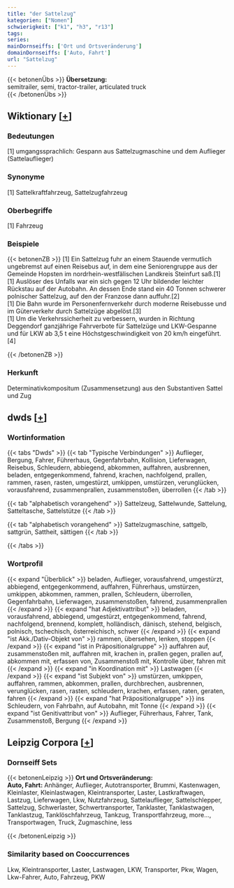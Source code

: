 ```yaml
---
title: "der Sattelzug"
kategorien: ["Nomen"]
schwierigkeit: ["k1", "h3", "r13"]
tags:
series:
mainDornseiffs: ['Ort und Ortsveränderung']
domainDornseiffs: ['Auto, Fahrt']
url: "Sattelzug"
---
```


{{< betonenÜbs >}}
**Übersetzung:**  
semitrailer, semi, tractor-trailer, articulated truck  
{{< /betonenÜbs >}}

## Wiktionary [[+](https://de.wiktionary.org/wiki/Sattelzug)]

### Bedeutungen
[1] umgangssprachlich: Gespann aus Sattelzugmaschine und dem Auflieger (Sattelauflieger)  

### Synonyme
[1] Sattelkraftfahrzeug, Sattelzugfahrzeug  

### Oberbegriffe
[1] Fahrzeug  

### Beispiele
{{< betonenZB >}}
[1] Ein Sattelzug fuhr an einem Stauende vermutlich ungebremst auf einen Reisebus auf, in dem eine Seniorengruppe aus der Gemeinde Hopsten im nordrhein-westfälischen Landkreis Steinfurt saß.[1]  
[1] Auslöser des Unfalls war ein sich gegen 12 Uhr bildender leichter Rückstau auf der Autobahn. An dessen Ende stand ein 40 Tonnen schwerer polnischer Sattelzug, auf den der Franzose dann auffuhr.[2]  
[1] Die Bahn wurde im Personenfernverkehr durch moderne Reisebusse und im Güterverkehr durch Sattelzüge abgelöst.[3]  
[1] Um die Verkehrssicherheit zu verbessern, wurden in Richtung Deggendorf ganzjährige Fahrverbote für Sattelzüge und LKW-Gespanne und für LKW ab 3,5 t eine Höchstgeschwindigkeit von 20 km/h eingeführt.[4]  

{{< /betonenZB >}}
### Herkunft
Determinativkompositum (Zusammensetzung) aus den Substantiven Sattel und Zug  



## dwds [[+](https://www.dwds.de/wb/Sattelzug)]

### Wortinformation
{{< tabs "Dwds" >}}
{{< tab "Typische Verbindungen" >}}
Auflieger, Bergung, Fahrer, Führerhaus, Gegenfahrbahn, Kollision, Lieferwagen, Reisebus, Schleudern, abbiegend, abkommen, auffahren, ausbrennen, beladen, entgegenkommend, fahrend, krachen, nachfolgend, prallen, rammen, rasen, rasten, umgestürzt, umkippen, umstürzen, verunglücken, vorausfahrend, zusammenprallen, zusammenstoßen, überrollen
{{< /tab >}}

{{< tab "alphabetisch vorangehend" >}}
Sattelzeug, Sattelwunde, Sattelung, Satteltasche, Sattelstütze
{{< /tab >}}

{{< tab "alphabetisch vorangehend" >}}
Sattelzugmaschine, sattgelb, sattgrün, Sattheit, sättigen
{{< /tab >}}

{{< /tabs >}}

### Wortprofil
{{< expand "Überblick" >}} beladen, Auflieger, vorausfahrend, umgestürzt, abbiegend, entgegenkommend, auffahren, Führerhaus, umstürzen, umkippen, abkommen, rammen, prallen, Schleudern, überrollen, Gegenfahrbahn, Lieferwagen, zusammenstoßen, fahrend, zusammenprallen {{< /expand >}}
{{< expand "hat Adjektivattribut" >}} beladen, vorausfahrend, abbiegend, umgestürzt, entgegenkommend, fahrend, nachfolgend, brennend, komplett, holländisch, dänisch, stehend, belgisch, polnisch, tschechisch, österreichisch, schwer {{< /expand >}}
{{< expand "ist Akk./Dativ-Objekt von" >}} rammen, übersehen, lenken, stoppen {{< /expand >}}
{{< expand "ist in Präpositionalgruppe" >}} auffahren auf, zusammenstoßen mit, auffahren mit, krachen in, prallen gegen, prallen auf, abkommen mit, erfassen von, Zusammenstoß mit, Kontrolle über, fahren mit {{< /expand >}}
{{< expand "in Koordination mit" >}} Lastwagen {{< /expand >}}
{{< expand "ist Subjekt von" >}} umstürzen, umkippen, auffahren, rammen, abkommen, prallen, durchbrechen, ausbrennen, verunglücken, rasen, rasten, schleudern, krachen, erfassen, raten, geraten, fahren {{< /expand >}}
{{< expand "hat Präpositionalgruppe" >}} ins Schleudern, von Fahrbahn, auf Autobahn, mit Tonne {{< /expand >}}
{{< expand "ist Genitivattribut von" >}} Auflieger, Führerhaus, Fahrer, Tank, Zusammenstoß, Bergung {{< /expand >}}

## Leipzig Corpora [[+](https://corpora.uni-leipzig.de/en/res?word=Sattelzug&corpusId=deu_newscrawl-public_2018)]

### Dornseiff Sets
{{< betonenLeipzig >}}
**Ort und Ortsveränderung:**  
**Auto, Fahrt:** Anhänger, Auflieger, Autotransporter, Brummi, Kastenwagen, Kleinlaster, Kleinlastwagen, Kleintransporter, Laster, Lastkraftwagen, Lastzug, Lieferwagen, Lkw, Nutzfahrzeug, Sattelauflieger, Sattelschlepper, Sattelzug, Schwerlaster, Schwertransporter, Tanklaster, Tanklastwagen, Tanklastzug, Tanklöschfahrzeug, Tankzug, Transportfahrzeug, more..., Transportwagen, Truck, Zugmaschine, less  

{{< /betonenLeipzig >}}

### Similarity based on Cooccurrences
Lkw, Kleintransporter, Laster, Lastwagen, LKW, Transporter, Pkw, Wagen, Lkw-Fahrer, Auto, Fahrzeug, PKW

